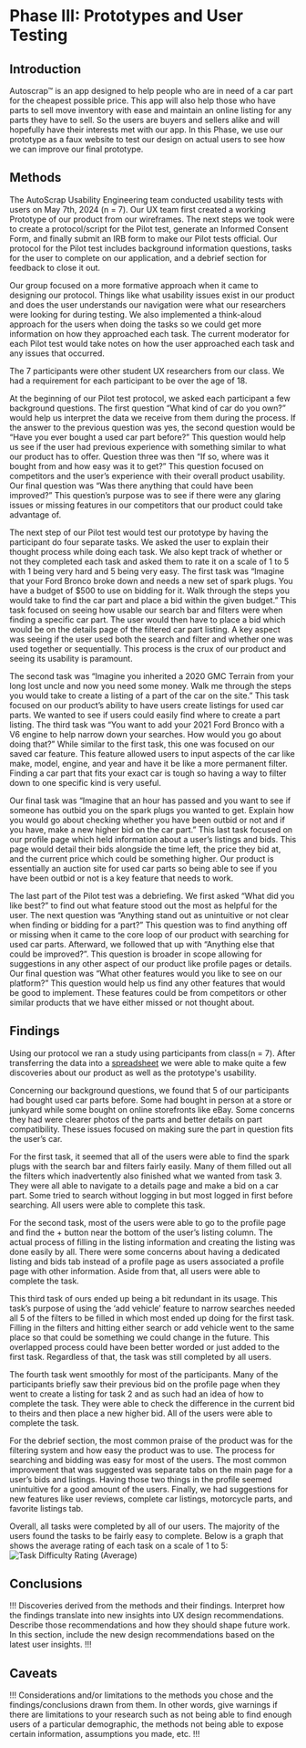 # Phase III: Prototypes and User Testing

## Introduction

Autoscrap™ is an app designed to help people who are in need of a car part for the cheapest possible price. This app will also help those who have parts to sell move inventory with ease and maintain an online listing for any parts they have to sell. So the users are buyers and sellers alike and will hopefully have their interests met with our app.  In this Phase, we use our prototype as a faux website to test our design on actual users to see how we can improve our final prototype.

## Methods

The AutoScrap Usability Engineering team conducted usability tests with users on May 7th, 2024 (n = 7). Our UX team first created a working Prototype of our product from our wireframes. The next steps we took were to create a protocol/script for the Pilot test, generate an Informed Consent Form, and finally submit an IRB form to make our Pilot tests official. Our protocol for the Pilot test includes background information questions, tasks for the user to complete on our application, and a debrief section for feedback to close it out.  

Our group focused on a more formative approach when it came to designing our protocol. Things like what usability issues exist in our product and does the user understands our navigation were what our researchers were looking for during testing. We also implemented a think-aloud approach for the users when doing the tasks so we could get more information on how they approached each task. The current moderator for each Pilot test would take notes on how the user approached each task and any issues that occurred.  

The 7 participants were other student UX researchers from our class. We had a requirement for each participant to be over the age of 18.  

At the beginning of our Pilot test protocol, we asked each participant a few background questions. The first question “What kind of car do you own?” would help us interpret the data we receive from them during the process. If the answer to the previous question was yes, the second question would be “Have you ever bought a used car part before?” This question would help us see if the user had previous experience with something similar to what our product has to offer. Question three was then “If so, where was it bought from and how easy was it to get?” This question focused on competitors and the user’s experience with their overall product usability. Our final question was “Was there anything that could have been improved?” This question’s purpose was to see if there were any glaring issues or missing features in our competitors that our product could take advantage of.  

The next step of our Pilot test would test our prototype by having the participant do four separate tasks. We asked the user to explain their thought process while doing each task. We also kept track of whether or not they completed each task and asked them to rate it on a scale of 1 to 5 with 1 being very hard and 5 being very easy. 
The first task was “Imagine that your Ford Bronco broke down and needs a new set of spark plugs. You have a budget of $500 to use on bidding for it. Walk through the steps you would take to find the car part and place a bid within the given budget.” This task focused on seeing how usable our search bar and filters were when finding a specific car part. The user would then have to place a bid which would be on the details page of the filtered car part listing. A key aspect was seeing if the user used both the search and filter and whether one was used together or sequentially. This process is the crux of our product and seeing its usability is paramount.  

The second task was “Imagine you inherited a 2020 GMC Terrain from your long lost uncle and now you need some money. Walk me through the steps you would take to create a listing of a part of the car on the site.” This task focused on our product’s ability to have users create listings for used car parts. We wanted to see if users could easily find where to create a part listing. 
The third task was “You want to add your 2021 Ford Bronco with a V6 engine to help narrow down your searches. How would you go about doing that?” While similar to the first task, this one was focused on our saved car feature. This feature allowed users to input aspects of the car like make, model, engine, and year and have it be like a more permanent filter. Finding a car part that fits your exact car is tough so having a way to filter down to one specific kind is very useful.  

Our final task was “Imagine that an hour has passed and you want to see if someone has outbid you on the spark plugs you wanted to get. Explain how you would go about checking whether you have been outbid or not and if you have, make a new higher bid on the car part.” This last task focused on our profile page which held information about a user’s listings and bids. This page would detail their bids alongside the time left, the price they bid at, and the current price which could be something higher. Our product is essentially an auction site for used car parts so being able to see if you have been outbid or not is a key feature that needs to work.  

The last part of the Pilot test was a debriefing. We first asked “What did you like best?” to find out what feature stood out the most as helpful for the user. The next question was “Anything stand out as unintuitive or not clear when finding or bidding for a part?” This question was to find anything off or missing when it came to the core loop of our product with searching for used car parts. Afterward, we followed that up with “Anything else that could be improved?”. This question is broader in scope allowing for suggestions in any other aspect of our product like profile pages or details. Our final question was “What other features would you like to see on our platform?” This question would help us find any other features that would be good to implement. These features could be from competitors or other similar products that we have either missed or not thought about.  


## Findings

Using our protocol we ran a study using participants from class(n = 7). After transferring the data into a [spreadsheet](https://github.com/ChicoState/ux-autoscrap/blob/main/phaseIII/AutoScrap%20User%20Test%20Data.pdf) we were able to make quite a few discoveries about our product as well as the prototype's usability.  

Concerning our background questions, we found that 5 of our participants had bought used car parts before. Some had bought in person at a store or junkyard while some bought on online storefronts like eBay. Some concerns they had were clearer photos of the parts and better details on part compatibility. These issues focused on making sure the part in question fits the user’s car.  

For the first task, it seemed that all of the users were able to find the spark plugs with the search bar and filters fairly easily. Many of them filled out all the filters which inadvertently also finished what we wanted from task 3. They were all able to navigate to a details page and make a bid on a car part. Some tried to search without logging in but most logged in first before searching. All users were able to complete this task.  

For the second task, most of the users were able to go to the profile page and find the + button near the bottom of the user’s listing column. The actual process of filling in the listing information and creating the listing was done easily by all. There were some concerns about having a dedicated listing and bids tab instead of a profile page as users associated a profile page with other information. Aside from that, all users were able to complete the task.  

This third task of ours ended up being a bit redundant in its usage. This task’s purpose of using the ‘add vehicle’ feature to narrow searches needed all 5 of the filters to be filled in which most ended up doing for the first task. Filling in the filters and hitting either search or add vehicle went to the same place so that could be something we could change in the future. This overlapped process could have been better worded or just added to the first task. Regardless of that, the task was still completed by all users.  

The fourth task went smoothly for most of the participants. Many of the participants briefly saw their previous bid on the profile page when they went to create a listing for task 2 and as such had an idea of how to complete the task. They were able to check the difference in the current bid to theirs and then place a new higher bid. All of the users were able to complete the task.  

For the debrief section, the most common praise of the product was for the filtering system and how easy the product was to use. The process for searching and bidding was easy for most of the users. The most common improvement that was suggested was separate tabs on the main page for a user’s bids and listings. Having those two things in the profile seemed unintuitive for a good amount of the users. Finally, we had suggestions for new features like user reviews, complete car listings, motorcycle parts, and favorite listings tab.  

Overall, all tasks were completed by all of our users. The majority of the users found the tasks to be fairly easy to complete. Below is a graph that shows the average rating of each task on a scale of 1 to 5:  
![Task Difficulty Rating (Average)](https://github.com/ChicoState/ux-autoscrap/assets/111708782/c6852b78-94de-42b2-9aca-43eee990a5b3)

## Conclusions

!!! Discoveries derived from the methods and their findings. Interpret how the findings translate into new insights into UX design recommendations. Describe those recommendations and how they should shape future work. In this section, include the new design recommendations based on the latest user insights. !!!

## Caveats

!!! Considerations and/or limitations to the methods you chose and the findings/conclusions drawn from them. In other words, give warnings if there are limitations to your research such as not being able to find enough users of a particular demographic, the methods not being able to expose certain information, assumptions you made, etc. !!!
